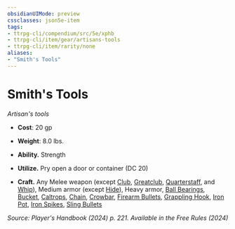 ```yaml
---
obsidianUIMode: preview
cssclasses: json5e-item
tags:
- ttrpg-cli/compendium/src/5e/xphb
- ttrpg-cli/item/gear/artisans-tools
- ttrpg-cli/item/rarity/none
aliases: 
- "Smith's Tools"
---
```

# Smith's Tools
*Artisan's tools*  

- **Cost**: 20 gp
- **Weight**: 8.0 lbs.

- **Ability.** Strength  
- **Utilize.** Pry open a door or container (DC 20)  
- **Craft.** Any Melee weapon (except [Club](club-xphb.md), [Greatclub](greatclub-xphb.md), [Quarterstaff](quarterstaff-xphb.md), and [Whip](whip-xphb.md)), Medium armor (except [Hide](hide-armor-xphb.md)), Heavy armor, [Ball Bearings](ball-bearings-xphb.md), [Bucket](bucket-xphb.md), [Caltrops](caltrops-xphb.md), [Chain](chain-xphb.md), [Crowbar](crowbar-xphb.md), [Firearm Bullets](firearm-bullets-10-xphb.md), [Grappling Hook](grappling-hook-xphb.md), [Iron Pot](iron-pot-xphb.md), [Iron Spikes](iron-spikes-xphb.md), [Sling Bullets](sling-bullets-20-xphb.md)  

*Source: Player's Handbook (2024) p. 221. Available in the Free Rules (2024)*